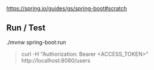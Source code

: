 ##

https://spring.io/guides/gs/spring-boot#scratch


## Run / Test
./mvnw spring-boot:run


> curl -H "Authorization: Bearer <ACCESS_TOKEN>" http://localhost:8080/users
